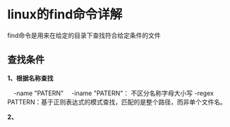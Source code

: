 #  linux的find命令详解
find命令是用来在给定的目录下查找符合给定条件的文件

## 查找条件
**1、根据名称查找**

　-name "PATERN"
　-iname "PATERN"： 不区分名称字母大小写
  -regex PATTERN：基于正则表达式的模式查找，匹配的是整个路径，而非单个文件名。


**2、**